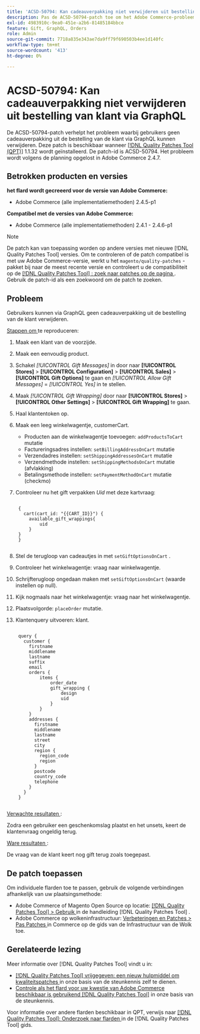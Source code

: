 ```yaml
---
title: 'ACSD-50794: Kan cadeauverpakking niet verwijderen uit bestelling van klant via GraphQL'
description: Pas de ACSD-50794-patch toe om het Adobe Commerce-probleem op te lossen, waarbij gebruikers geen cadeauverpakking uit de bestelling van de klant via GraphQL kunnen verwijderen.
exl-id: 4983910c-9ea0-451e-a2b6-81485184bbce
feature: Gift, GraphQL, Orders
role: Admin
source-git-commit: 7718a835e343ae7da9ff79f690503b4ee1d140fc
workflow-type: tm+mt
source-wordcount: '413'
ht-degree: 0%

---
```


# ACSD-50794: Kan cadeauverpakking niet verwijderen uit bestelling van klant via GraphQL

De ACSD-50794-patch verhelpt het probleem waarbij gebruikers geen cadeauverpakking uit de bestelling van de klant via GraphQL kunnen verwijderen. Deze patch is beschikbaar wanneer [[!DNL Quality Patches Tool (QPT)]](/help/announcements/adobe-commerce-announcements/magento-quality-patches-released-new-tool-to-self-serve-quality-patches.md) 1.1.32 wordt geïnstalleerd. De patch-id is ACSD-50794. Het probleem wordt volgens de planning opgelost in Adobe Commerce 2.4.7.

## Betrokken producten en versies

**het flard wordt gecreeerd voor de versie van Adobe Commerce:**

* Adobe Commerce (alle implementatiemethoden) 2.4.5-p1

**Compatibel met de versies van Adobe Commerce:**

* Adobe Commerce (alle implementatiemethoden) 2.4.1 - 2.4.6-p1

>[!NOTE]
>
>De patch kan van toepassing worden op andere versies met nieuwe [!DNL Quality Patches Tool] versies. Om te controleren of de patch compatibel is met uw Adobe Commerce-versie, werkt u het `magento/quality-patches` -pakket bij naar de meest recente versie en controleert u de compatibiliteit op de [[!DNL Quality Patches Tool] : zoek naar patches op de pagina ](https://experienceleague.adobe.com/tools/commerce-quality-patches/index.html) . Gebruik de patch-id als een zoekwoord om de patch te zoeken.

## Probleem

Gebruikers kunnen via GraphQL geen cadeauverpakking uit de bestelling van de klant verwijderen.

<u> Stappen om </u> te reproduceren:

1. Maak een klant van de voorzijde.
1. Maak een eenvoudig product.
1. Schakel *[!UICONTROL Gift Messages]* in door naar **[!UICONTROL Stores]** > **[!UICONTROL Configuration]** > **[!UICONTROL Sales]** > **[!UICONTROL Gift Options]** te gaan en *[!UICONTROL Allow Gift Messages]* = *[!UICONTROL Yes]* in te stellen.
1. Maak *[!UICONTROL Gift Wrapping]* door naar **[!UICONTROL Stores]** > **[!UICONTROL Other Settings]** > **[!UICONTROL Gift Wrapping]** te gaan.
1. Haal klantentoken op.
1. Maak een leeg winkelwagentje, customerCart.
   * Producten aan de winkelwagentje toevoegen: `addProductsToCart` mutatie
   * Factureringsadres instellen: `setBillingAddressOnCart` mutatie
   * Verzendadres instellen: `setShippingAddressesOnCart` mutatie
   * Verzendmethode instellen: `setShippingMethodsOnCart` mutatie (afvlakking)
   * Betalingsmethode instellen: `setPaymentMethodOnCart` mutatie (checkmo)
1. Controleer nu het gift verpakken *Uid* met deze kartvraag:

   <pre><code class="language-GraphQL">
    {
      cart(cart_id: "{{CART_ID}}") {
        available_gift_wrappings{
            uid
        }
    }
    }
    </code></pre>

1. Stel de terugloop van cadeautjes in met `setGiftOptionsOnCart` .
1. Controleer het winkelwagentje: vraag naar winkelwagentje.
1. Schrijfterugloop ongedaan maken met `setGiftOptionsOnCart` (waarde instellen op null).
1. Kijk nogmaals naar het winkelwagentje: vraag naar het winkelwagentje.
1. Plaatsvolgorde: `placeOrder` mutatie.
1. Klantenquery uitvoeren: klant.

   <pre><code class="language-graphql">
    query {
      customer {
        firstname
        middlename
        lastname
        suffix
        email
        orders {
            items {
                order_date
                gift_wrapping {
                    design
                    uid
                }
            }
        }
        addresses {
          firstname
          middlename
          lastname
          street
          city
          region {
            region_code
            region
          }
          postcode
          country_code
          telephone
        }
      }
    }
    </code></pre>

<u> Verwachte resultaten </u>:

Zodra een gebruiker een geschenkomslag plaatst en het unsets, keert de klantenvraag ongeldig terug.

<u> Ware resultaten </u>:

De vraag van de klant keert nog gift terug zoals toegepast.

## De patch toepassen

Om individuele flarden toe te passen, gebruik de volgende verbindingen afhankelijk van uw plaatsingsmethode:

* Adobe Commerce of Magento Open Source op locatie: [[!DNL Quality Patches Tool]  > Gebruik ](https://experienceleague.adobe.com/docs/commerce-operations/tools/quality-patches-tool/usage.html) in de handleiding [!DNL Quality Patches Tool] .
* Adobe Commerce op wolkeninfrastructuur: [ Verbeteringen en Patches > Pas Patches ](https://experienceleague.adobe.com/docs/commerce-cloud-service/user-guide/develop/upgrade/apply-patches.html) in Commerce op de gids van de Infrastructuur van de Wolk toe.

## Gerelateerde lezing

Meer informatie over [!DNL Quality Patches Tool] vindt u in:

* [[!DNL Quality Patches Tool]  vrijgegeven: een nieuw hulpmiddel om kwaliteitspatches ](/help/announcements/adobe-commerce-announcements/magento-quality-patches-released-new-tool-to-self-serve-quality-patches.md) in onze basis van de steunkennis zelf te dienen.
* [ Controle als het flard voor uw kwestie van Adobe Commerce beschikbaar is gebruikend  [!DNL Quality Patches Tool]](/help/support-tools/patches-available-in-qpt-tool/check-patch-for-magento-issue-with-magento-quality-patches.md) in onze basis van de steunkennis.

Voor informatie over andere flarden beschikbaar in QPT, verwijs naar [[!DNL Quality Patches Tool]: Onderzoek naar flarden ](https://experienceleague.adobe.com/tools/commerce-quality-patches/index.html) in de [!DNL Quality Patches Tool] gids.
